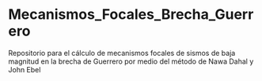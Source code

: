 # Mecanismos_Focales_Brecha_Guerrero
Repositorio para el cálculo de mecanismos focales de sismos de baja magnitud en la brecha de Guerrero por medio del método de Nawa Dahal y John Ebel
